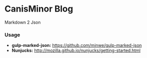 # CanisMinor Blog

Markdown 2 Json

### Usage

- **gulp-marked-json:** <https://github.com/minwe/gulp-marked-json>
- **Nunjucks:** <http://mozilla.github.io/nunjucks/getting-started.html>


